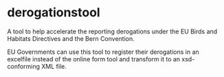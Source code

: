 # derogationstool
A tool to help accelerate the reporting derogations under the EU Birds and Habitats Directives and the Bern Convention. 

EU Governments can use this tool to register their derogations in an excelfile instead of the online form tool and transform it to an xsd-conforming XML file. 
